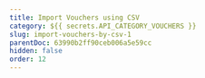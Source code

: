 ```yaml
---
title: Import Vouchers using CSV
category: ${{ secrets.API_CATEGORY_VOUCHERS }}
slug: import-vouchers-by-csv-1
parentDoc: 63990b2ff90ceb006a5e59cc
hidden: false
order: 12
---
```

